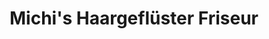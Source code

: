 ---
title: "Michi's Haargeflüster Friseur"
url: /babenhausen/michis-haargefluester-friseur/
shop: Friseur
---